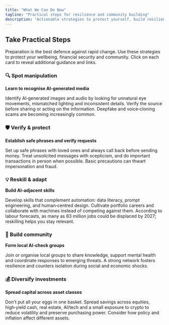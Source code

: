 ```yaml
---
title: "What We Can Do Now"
tagline: "Practical steps for resilience and community building"
description: "Actionable strategies to protect yourself, build resilience, and thrive in an AI-driven world."
---
```


## Take Practical Steps

Preparation is the best defence against rapid change. Use these strategies to protect your wellbeing, financial security and community. Click on each card to reveal additional guidance and links.

### 🔍 Spot manipulation
**Learn to recognise AI‑generated media**

Identify AI‑generated images and audio by looking for unnatural eye movements, mismatched lighting and inconsistent details. Verify the source before sharing or acting on the information. Deepfake and voice‑cloning scams are becoming increasingly common.

### 🛡️ Verify & protect
**Establish safe phrases and verify requests**

Set up safe phrases with loved ones and always call back before sending money. Treat unsolicited messages with scepticism, and do important transactions in person when possible. Basic precautions can thwart impersonation and fraud.

### 💡 Reskill & adapt
**Build AI‑adjacent skills**

Develop skills that complement automation: data literacy, prompt engineering, and human‑centred design. Cultivate portfolio careers and collaborate with machines instead of competing against them. According to labour forecasts, as many as 83 million jobs could be displaced by 2027; reskilling helps you stay relevant.

### 🤝 Build community
**Form local AI‑check groups**

Join or organise local groups to share knowledge, support mental health and coordinate responses to emerging threats. A strong network fosters resilience and counters isolation during social and economic shocks.

### 💰 Diversify investments
**Spread capital across asset classes**

Don't put all your eggs in one basket. Spread savings across equities, high‑yield cash, real estate, AI/tech and a small exposure to crypto to reduce volatility and preserve purchasing power. Consider how policy and inflation affect different assets.